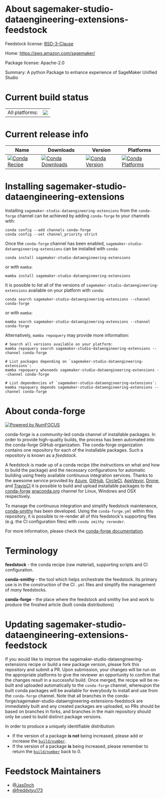 About sagemaker-studio-dataengineering-extensions-feedstock
===========================================================

Feedstock license: [BSD-3-Clause](https://github.com/conda-forge/sagemaker-studio-dataengineering-extensions-feedstock/blob/main/LICENSE.txt)

Home: https://aws.amazon.com/sagemaker/

Package license: Apache-2.0

Summary: A python Package to enhance experience of SageMaker Unified Studio

Current build status
====================


<table><tr><td>All platforms:</td>
    <td>
      <a href="https://dev.azure.com/conda-forge/feedstock-builds/_build/latest?definitionId=24988&branchName=main">
        <img src="https://dev.azure.com/conda-forge/feedstock-builds/_apis/build/status/sagemaker-studio-dataengineering-extensions-feedstock?branchName=main">
      </a>
    </td>
  </tr>
</table>

Current release info
====================

| Name | Downloads | Version | Platforms |
| --- | --- | --- | --- |
| [![Conda Recipe](https://img.shields.io/badge/recipe-sagemaker--studio--dataengineering--extensions-green.svg)](https://anaconda.org/conda-forge/sagemaker-studio-dataengineering-extensions) | [![Conda Downloads](https://img.shields.io/conda/dn/conda-forge/sagemaker-studio-dataengineering-extensions.svg)](https://anaconda.org/conda-forge/sagemaker-studio-dataengineering-extensions) | [![Conda Version](https://img.shields.io/conda/vn/conda-forge/sagemaker-studio-dataengineering-extensions.svg)](https://anaconda.org/conda-forge/sagemaker-studio-dataengineering-extensions) | [![Conda Platforms](https://img.shields.io/conda/pn/conda-forge/sagemaker-studio-dataengineering-extensions.svg)](https://anaconda.org/conda-forge/sagemaker-studio-dataengineering-extensions) |

Installing sagemaker-studio-dataengineering-extensions
======================================================

Installing `sagemaker-studio-dataengineering-extensions` from the `conda-forge` channel can be achieved by adding `conda-forge` to your channels with:

```
conda config --add channels conda-forge
conda config --set channel_priority strict
```

Once the `conda-forge` channel has been enabled, `sagemaker-studio-dataengineering-extensions` can be installed with `conda`:

```
conda install sagemaker-studio-dataengineering-extensions
```

or with `mamba`:

```
mamba install sagemaker-studio-dataengineering-extensions
```

It is possible to list all of the versions of `sagemaker-studio-dataengineering-extensions` available on your platform with `conda`:

```
conda search sagemaker-studio-dataengineering-extensions --channel conda-forge
```

or with `mamba`:

```
mamba search sagemaker-studio-dataengineering-extensions --channel conda-forge
```

Alternatively, `mamba repoquery` may provide more information:

```
# Search all versions available on your platform:
mamba repoquery search sagemaker-studio-dataengineering-extensions --channel conda-forge

# List packages depending on `sagemaker-studio-dataengineering-extensions`:
mamba repoquery whoneeds sagemaker-studio-dataengineering-extensions --channel conda-forge

# List dependencies of `sagemaker-studio-dataengineering-extensions`:
mamba repoquery depends sagemaker-studio-dataengineering-extensions --channel conda-forge
```


About conda-forge
=================

[![Powered by
NumFOCUS](https://img.shields.io/badge/powered%20by-NumFOCUS-orange.svg?style=flat&colorA=E1523D&colorB=007D8A)](https://numfocus.org)

conda-forge is a community-led conda channel of installable packages.
In order to provide high-quality builds, the process has been automated into the
conda-forge GitHub organization. The conda-forge organization contains one repository
for each of the installable packages. Such a repository is known as a *feedstock*.

A feedstock is made up of a conda recipe (the instructions on what and how to build
the package) and the necessary configurations for automatic building using freely
available continuous integration services. Thanks to the awesome service provided by
[Azure](https://azure.microsoft.com/en-us/services/devops/), [GitHub](https://github.com/),
[CircleCI](https://circleci.com/), [AppVeyor](https://www.appveyor.com/),
[Drone](https://cloud.drone.io/welcome), and [TravisCI](https://travis-ci.com/)
it is possible to build and upload installable packages to the
[conda-forge](https://anaconda.org/conda-forge) [anaconda.org](https://anaconda.org/)
channel for Linux, Windows and OSX respectively.

To manage the continuous integration and simplify feedstock maintenance,
[conda-smithy](https://github.com/conda-forge/conda-smithy) has been developed.
Using the ``conda-forge.yml`` within this repository, it is possible to re-render all of
this feedstock's supporting files (e.g. the CI configuration files) with ``conda smithy rerender``.

For more information, please check the [conda-forge documentation](https://conda-forge.org/docs/).

Terminology
===========

**feedstock** - the conda recipe (raw material), supporting scripts and CI configuration.

**conda-smithy** - the tool which helps orchestrate the feedstock.
                   Its primary use is in the construction of the CI ``.yml`` files
                   and simplify the management of *many* feedstocks.

**conda-forge** - the place where the feedstock and smithy live and work to
                  produce the finished article (built conda distributions)


Updating sagemaker-studio-dataengineering-extensions-feedstock
==============================================================

If you would like to improve the sagemaker-studio-dataengineering-extensions recipe or build a new
package version, please fork this repository and submit a PR. Upon submission,
your changes will be run on the appropriate platforms to give the reviewer an
opportunity to confirm that the changes result in a successful build. Once
merged, the recipe will be re-built and uploaded automatically to the
`conda-forge` channel, whereupon the built conda packages will be available for
everybody to install and use from the `conda-forge` channel.
Note that all branches in the conda-forge/sagemaker-studio-dataengineering-extensions-feedstock are
immediately built and any created packages are uploaded, so PRs should be based
on branches in forks, and branches in the main repository should only be used to
build distinct package versions.

In order to produce a uniquely identifiable distribution:
 * If the version of a package **is not** being increased, please add or increase
   the [``build/number``](https://docs.conda.io/projects/conda-build/en/latest/resources/define-metadata.html#build-number-and-string).
 * If the version of a package **is** being increased, please remember to return
   the [``build/number``](https://docs.conda.io/projects/conda-build/en/latest/resources/define-metadata.html#build-number-and-string)
   back to 0.

Feedstock Maintainers
=====================

* [@Jas0nch](https://github.com/Jas0nch/)
* [@freddylyu173](https://github.com/freddylyu173/)


<!-- dummy commit to enable rerendering -->

